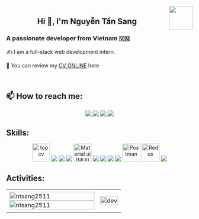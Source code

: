 <!-- <img align="left" width="400" src="https://github.githubassets.com/images/modules/profile/profile-first-repo.svg" /> -->
<img align="right" width="64" src="https://avatars.githubusercontent.com/u/143112189?v=4&size=64" />
<!-- <img align="right" width="64" src="https://img.icons8.com/color/48/vietnam-circular.png" /> -->

<h2 align="center">Hi 👋, I'm Nguyễn Tấn Sang</h2>
<h3>A passionate developer from Vietnam 🇻🇳</h3>

✍ I am a full-stack web development intern.

📝 You can review my [CV ONLINE](https://ntsang2511.github.io/cv-nguyen-tan-sang/) here

<br />


## 📫 How to reach me:

<p align="center">
  <a href="https://www.linkedin.com/in/sang-nguy%E1%BB%85n-2b2a5430a" target="_blank">
    <img src="https://img.icons8.com/fluent/48/000000/linkedin.png"/>
  </a>
  <a href="https://www.facebook.com/nguyen.tan.sang.117983" alt="Facebook">
    <img src="https://img.icons8.com/fluent/48/000000/facebook-new.png" target="_blank" />
  </a> 
  <a href="https://github.com/ntsang2511" alt="Github">
    <img src="https://img.icons8.com/fluent/48/000000/github.png"/>
  </a> 
  <a href="mailto:tansang25112003@gmail.com" alt="Email">
    <img src="https://img.icons8.com/fluent/48/000000/mailing.png"/>
  </a>
</p>


## Skills:
<p align="center">
  <img src="https://play-lh.googleusercontent.com/Shy9VB3CKUYUzyzcuJwmDiYZElFJsKYwj5v5X2s3fGfIlL6SzkbAz_sMX6ZX9Sk8JQ" alt="topcv" width="48" height="48"/> 
  <img src="https://img.icons8.com/color/48/000000/microsoft-sql-server.png"/>
  <img src="https://img.icons8.com/color/48/000000/mysql-logo.png"/>
  <img src="https://img.icons8.com/color/48/000000/mongodb.png"/>
  <img src="https://pbs.twimg.com/profile_images/1798056830041788417/HIapkjDx_400x400.jpg" alt="Material ui (MUI)" width="48" height="48"/>
  <img src="https://img.icons8.com/color/48/000000/git.png"/>
  <img src="https://img.icons8.com/color/48/000000/github-2.png"/>
  <img src="https://img.icons8.com/color/48/000000/visual-studio-code-2019.png"/>
  <img src="https://img.icons8.com/color/48/null/visual-studio--v2.png"/>
  <img src="https://img.icons8.com/?size=100&id=KIcFwp9MNQL5&format=png&color=e0531f" alt="Postman" width="48" height="48"/>
  <img src="https://img.icons8.com/?size=100&id=DgDldTbM9fXB&format=png&color=764abc" alt="Redux" width="48" height="48"/>
  <img src="https://img.icons8.com/color/48/000000/trello.png"/>
</p>



## Activities: 

<table style="width:100%;">
  <tr>
    <td>
      <img src="https://github-readme-stats.vercel.app/api/top-langs/?username=ntsang2511&bg_color=FFFFFF00&text_color=179fa3&layout=compact&hide=CSS&langs_count=10&custom_title=Top%20ngôn%20ngữ%20được%20dùng" alt="ntsang2511" width="100%"/>
      <img src="https://github-readme-stats.vercel.app/api?username=ntsang2511&count_private=true&include_all_commits=true&show_icons=true&theme=default&bg_color=FFFFFF00&text_color=179fa3&custom_title=Hoạt%20động%20trên%20Github&token=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" alt="ntsang2511" width="100%"/>
    </td>
    <td>
      <p align="center"> 
        <img src="https://media3.giphy.com/media/78XCFBGOlS6keY1Bil/giphy.gif?cid=6c09b952ynvoobaw4unu9jdwlcp7bdc08u3r90ibyi22pb5m&ep=v1_gifs_search&rid=giphy.gif&ct=g" alt="dev" width="100%"/>
      </p>
    </td>
  </tr>
</table>
